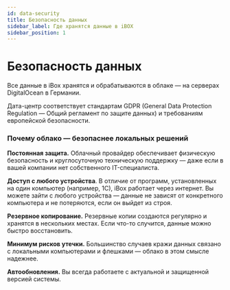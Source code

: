 ```yaml
---
id: data-security
title: Безопасность данных
sidebar_label: Где хранятся данные в iBOX
sidebar_position: 1
---
```

# Безопасность данных

Все данные в iBox хранятся и обрабатываются в облаке — на серверах DigitalOcean в Германии.

Дата-центр соответствует стандартам GDPR (General Data Protection Regulation — Общий регламент по защите данных) и требованиям европейской безопасности.

### Почему облако — безопаснее локальных решений

**Постоянная защита.** Облачный провайдер обеспечивает физическую безопасность и круглосуточную техническую поддержку — даже если в вашей компании нет собственного IT-специалиста.

 **Доступ с любого устройства**. В отличие от программ, установленных на один компьютер (например, 1С), iBox работает через интернет. Вы можете зайти с любого устройства — данные не зависят от конкретного компьютера и не потеряются, если он выйдет из строя.

 **Резервное копирование.** Резервные копии создаются регулярно и хранятся в нескольких местах. Если что-то случится, данные можно быстро восстановить.


 **Минимум рисков утечки.** Большинство случаев кражи данных связано с локальными компьютерами и флешками — облако в этом смысле надежнее.

 **Автообновления.** Вы всегда работаете с актуальной и защищенной версией системы.
 
 
